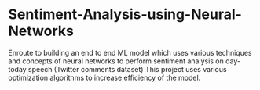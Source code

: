 # Sentiment-Analysis-using-Neural-Networks
Enroute to building an end to end ML model which uses various techniques and concepts of neural networks to perform sentiment analysis on day-today speech (Twitter comments dataset) This project uses various optimization algorithms to increase efficiency of the model.
